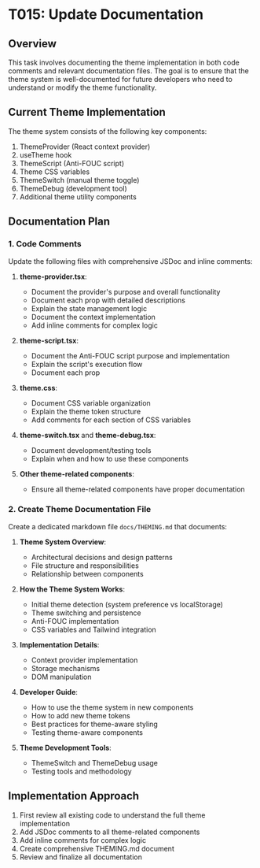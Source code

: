 # T015: Update Documentation

## Overview
This task involves documenting the theme implementation in both code comments and relevant documentation files. The goal is to ensure that the theme system is well-documented for future developers who need to understand or modify the theme functionality.

## Current Theme Implementation
The theme system consists of the following key components:
1. ThemeProvider (React context provider)
2. useTheme hook
3. ThemeScript (Anti-FOUC script)
4. Theme CSS variables
5. ThemeSwitch (manual theme toggle)
6. ThemeDebug (development tool)
7. Additional theme utility components

## Documentation Plan

### 1. Code Comments

Update the following files with comprehensive JSDoc and inline comments:

1. **theme-provider.tsx**:
   - Document the provider's purpose and overall functionality
   - Document each prop with detailed descriptions
   - Explain the state management logic
   - Document the context implementation
   - Add inline comments for complex logic

2. **theme-script.tsx**:
   - Document the Anti-FOUC script purpose and implementation
   - Explain the script's execution flow
   - Document each prop

3. **theme.css**:
   - Document CSS variable organization
   - Explain the theme token structure
   - Add comments for each section of CSS variables

4. **theme-switch.tsx** and **theme-debug.tsx**:
   - Document development/testing tools
   - Explain when and how to use these components

5. **Other theme-related components**:
   - Ensure all theme-related components have proper documentation

### 2. Create Theme Documentation File

Create a dedicated markdown file `docs/THEMING.md` that documents:

1. **Theme System Overview**:
   - Architectural decisions and design patterns
   - File structure and responsibilities
   - Relationship between components

2. **How the Theme System Works**:
   - Initial theme detection (system preference vs localStorage)
   - Theme switching and persistence
   - Anti-FOUC implementation
   - CSS variables and Tailwind integration

3. **Implementation Details**:
   - Context provider implementation
   - Storage mechanisms
   - DOM manipulation

4. **Developer Guide**:
   - How to use the theme system in new components
   - How to add new theme tokens
   - Best practices for theme-aware styling
   - Testing theme-aware components

5. **Theme Development Tools**:
   - ThemeSwitch and ThemeDebug usage
   - Testing tools and methodology

## Implementation Approach

1. First review all existing code to understand the full theme implementation
2. Add JSDoc comments to all theme-related components
3. Add inline comments for complex logic
4. Create comprehensive THEMING.md document
5. Review and finalize all documentation